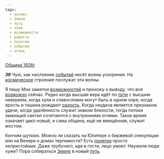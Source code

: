 ```yaml
---
tags:
  - космос
  - Земля
  - путь
  - знак
  - возможности
  - радость
  - понятие
  - событие
  - огонь
---
```


[Община 1926г](https://127.0.0.1:4002/agni/1926)

___36___
Чую, как наслоение [событий](../../../tags/#событие) несёт волны ускорения. На [космическое](../../../tags/#космос) строение послужат эти волны.   

Я пишу Мои заметки [возможностей](../../../tags/#возможности) и прихожу к выводу, что всё [возможно](../../../tags/#возможности) сейчас. Редко когда высшая вера идёт по [пути](../../../tags/#[путь](../../../tags/#путь)) с высшим неверием; когда хула и славословие могут быть в одном хоре; когда ярость и тишина рождают [радость](../../../tags/#радость). Когда неудача является признаком удачи, когда удалённость служит знаком близости, тогда потоки эманаций светил сочетаются с внутренними огнями. Такое время означает цикл новый, и сама община, ещё не вмещённая, служит мостом.   

Кончим шуткою. Можно ли сказать на Юпитере о биржевой спекуляции или на Венере о домах терпимости? Есть [понятия](../../../tags/#понятие) просто непристойные. Даже трубочист, идя в гости, лицо умоет. Неужели люди хуже? Пора собираться [Земле](../../../tags/#Земля) в новый [путь](../../../tags/#путь).   

